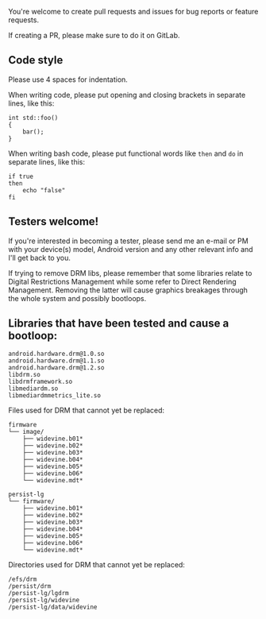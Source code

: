 You're welcome to create pull requests and issues for bug reports or feature requests.

If creating a PR, please make sure to do it on GitLab.

## Code style
Please use 4 spaces for indentation.

When writing code, please put opening and closing brackets in separate lines, like this:
```
int std::foo()
{
    bar();
}
```

When writing bash code, please put functional words like `then` and `do` in separate lines, like this:
```
if true
then
    echo "false"
fi
```

## Testers welcome!

If you're interested in becoming a tester, please send me an e-mail or PM with your device(s) model, Android version and any other relevant info and I'll get back to you.

If trying to remove DRM libs, please remember that some libraries relate to Digital Restrictions Management while some refer to Direct Rendering Management. Removing the latter will cause graphics breakages through the whole system and possibly bootloops.

## Libraries that have been tested and cause a bootloop:
```
android.hardware.drm@1.0.so
android.hardware.drm@1.1.so
android.hardware.drm@1.2.so
libdrm.so
libdrmframework.so
libmediardm.so
libmediardmmetrics_lite.so
```

Files used for DRM that cannot yet be replaced:
```
firmware
└── image/
    ├── widevine.b01*
    ├── widevine.b02*
    ├── widevine.b03*
    ├── widevine.b04*
    ├── widevine.b05*
    ├── widevine.b06*
    └── widevine.mdt*

persist-lg
└── firmware/
    ├── widevine.b01*
    ├── widevine.b02*
    ├── widevine.b03*
    ├── widevine.b04*
    ├── widevine.b05*
    ├── widevine.b06*
    └── widevine.mdt*
```

Directories used for DRM that cannot yet be replaced:
```
/efs/drm
/persist/drm
/persist-lg/lgdrm
/persist-lg/widevine
/persist-lg/data/widevine
```
